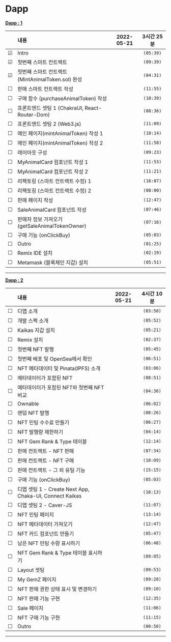# Dapp

**[Dapp : 1](https://www.inflearn.com/course/%EB%94%94%EC%95%B1-%ED%94%84%EB%A1%9C%EC%A0%9D%ED%8A%B8)**

<!-- 미완료 &#9744; -->
<!-- 완료 &#9745; -->

|         | 내용                                              | 2022-05-21 | 3시간 25분 |
| :-----: | :------------------------------------------------ | :--------: | :--------: |
| &#9745; | Intro                                             |            | `(05:39)`  |
| &#9745; | 첫번째 스마트 컨트랙트                            |            | `(09:39)`  |
| &#9745; | 첫번째 스마트 컨트랙트 (MintAnimalToken.sol) 완성 |            | `(04:31)`  |
| &#9744; | 판매 스마트 컨트랙트 작성                         |            | `(11:55)`  |
| &#9744; | 구매 함수 (purchaseAnimalToken) 작성              |            | `(10:39)`  |
| &#9744; | 프론트엔드 셋팅 1 (ChakraUI, React-Router-Dom)    |            | `(08:36)`  |
| &#9744; | 프론트엔드 셋팅 2 (Web3.js)                       |            | `(11:09)`  |
| &#9744; | 메인 페이지(mintAnimalToken) 작성 1               |            | `(10:14)`  |
| &#9744; | 메인 페이지(mintAnimalToken) 작성 2               |            | `(11:58)`  |
| &#9744; | 레이아웃 구성                                     |            | `(09:23)`  |
| &#9744; | MyAnimalCard 컴포넌트 작성 1                      |            | `(11:53)`  |
| &#9744; | MyAnimalCard 컴포넌트 작성 2                      |            | `(11:21)`  |
| &#9744; | 리팩토링 (스마트 컨트랙트 수정) 1                 |            | `(16:07)`  |
| &#9744; | 리팩토링 (스마트 컨트랙트 수정) 2                 |            | `(08:00)`  |
| &#9744; | 판매 페이지 작성                                  |            | `(12:47)`  |
| &#9744; | SaleAnimalCard 컴포넌트 작성                      |            | `(07:46)`  |
| &#9744; | 판매자 정보 가져오기 (getSaleAnimalTokenOwner)    |            | `(07:16)`  |
| &#9744; | 구매 기능 (onClickBuy)                            |            | `(05:03)`  |
| &#9744; | Outro                                             |            | `(01:25)`  |
| &#9744; | Remix IDE 설치                                    |            | `(02:19)`  |
| &#9744; | Metamask (블록체인 지갑) 설치                     |            | `(05:51)`  |

---

**[Dapp : 2](https://www.inflearn.com/course/%EB%94%94%EC%95%B1-%ED%94%84%EB%A1%9C%EC%A0%9D%ED%8A%B8-2/)**

<!-- 미완료 &#9744; -->
<!-- 완료 &#9745; -->

|         | 내용                                                    | 2022-05-21 | 4시간 10분 |
| :-----: | :------------------------------------------------------ | :--------: | :--------: |
| &#9744; | 디앱 소개                                               |            | `(03:50)`  |
| &#9744; | 개발 스펙 소개                                          |            | `(05:52)`  |
| &#9744; | Kaikas 지갑 설치                                        |            | `(05:21)`  |
| &#9744; | Remix 설치                                              |            | `(02:37)`  |
| &#9744; | 첫번째 NFT 발행                                         |            | `(05:45)`  |
| &#9744; | 첫번째 배포 및 OpenSea에서 확인                         |            | `(06:51)`  |
| &#9744; | NFT 메타데이터 및 Pinata(IPFS) 소개                     |            | `(03:06)`  |
| &#9744; | 메타데이터가 포함된 NFT                                 |            | `(08:51)`  |
| &#9744; | 메타데이터가 포함된 NFT와 첫번째 NFT 비교               |            | `(04:36)`  |
| &#9744; | Ownable                                                 |            | `(06:02)`  |
| &#9744; | 랜덤 NFT 발행                                           |            | `(08:26)`  |
| &#9744; | NFT 민팅 수수료 만들기                                  |            | `(06:27)`  |
| &#9744; | NFT 발행량 제한하기                                     |            | `(04:14)`  |
| &#9744; | NFT Gem Rank & Type 테이블                              |            | `(12:14)`  |
| &#9744; | 판매 컨트랙트 - NFT 판매                                |            | `(07:34)`  |
| &#9744; | 판매 컨트랙트 - NFT 구매                                |            | `(10:09)`  |
| &#9744; | 판매 컨트랙트 - 그 외 유틸 기능                         |            | `(15:15)`  |
| &#9744; | 구매 기능 (onClickBuy)                                  |            | `(05:03)`  |
| &#9744; | 디앱 셋팅 1 - Create Next App, Chaka-UI, Connect Kaikas |            | `(10:13)`  |
| &#9744; | 디앱 셋팅 2 - Caver-JS                                  |            | `(11:07)`  |
| &#9744; | NFT 민팅 페이지                                         |            | `(13:14)`  |
| &#9744; | NFT 메타데이터 가져오기                                 |            | `(12:47)`  |
| &#9744; | NFT 카드 컴포넌트 만들기                                |            | `(05:47)`  |
| &#9744; | 남은 NFT 민팅 수량 표시하기                             |            | `(06:48)`  |
| &#9744; | NFT Gem Rank & Type 테이블 표시하기                     |            | `(09:05)`  |
| &#9744; | Layout 셋팅                                             |            | `(09:53)`  |
| &#9744; | My GemZ 페이지                                          |            | `(09:28)`  |
| &#9744; | NFT 판매 권한 상태 표시 및 변경하기                     |            | `(09:10)`  |
| &#9744; | NFT 판매 기능 구현                                      |            | `(12:35)`  |
| &#9744; | Sale 페이지                                             |            | `(11:06)`  |
| &#9744; | NFT 구매 기능 구현                                      |            | `(11:15)`  |
| &#9744; | Outro                                                   |            | `(00:50)`  |

---
